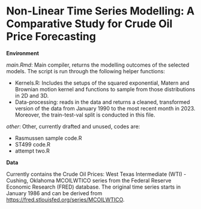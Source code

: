 # Non-Linear Time Series Modelling: A Comparative Study for Crude Oil Price Forecasting

**Environment**

*main.Rmd*: Main compiler, returns the modelling outcomes of the selected models. The script is run through the following helper functions:
- Kernels.R: Includes the setups of the squared exponential, Matern and Brownian motion kernel and functions to sample from those distributions in 2D and 3D.
- Data-processing: reads in the data and returns a cleaned, transformed version of the data from January 1990 to the most recent month in 2023. Moreover, the train-test-val split is conducted in this file.

*other*: Other, currently drafted and unused, codes are:
- Rasmussen sample code.R
- ST499 code.R
- attempt two.R

**Data**

Currently contains the Crude Oil Prices: West Texas Intermediate (WTI) - Cushing, Oklahoma MCOILWTICO series from the Federal Reserve Economic Research (FRED) database. The original time series starts in January 1986 and can be derived from https://fred.stlouisfed.org/series/MCOILWTICO.
